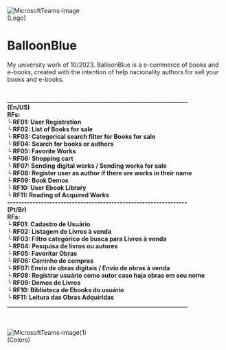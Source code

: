 ![MicrosoftTeams-image](https://github.com/HenryCJr/BalloonBlue/assets/104084891/49530109-34c7-49eb-8180-046525ace9a4)<br>(Logo)
# BalloonBlue
My university work of 10/2023. BalloonBlue is a e-commerce of books and e-books, created with the intention of help nacionality authors for sell your books and e-books.
<br><br>

**_______________________________________________________________<br>
(En/US)<br>
RFs:<br>
└ RF01: User Registration <br>
└ RF02: List of Books for sale<br>
└ RF03: Categorical search filter for Books for sale<br>
└ RF04: Search for books or authors<br>
└ RF05: Favorite Works<br>
└ RF06: Shopping cart<br>
└ RF07: Sending digital works / Sending works for sale<br>
└ RF08: Register user as author if there are works in their name<br>
└ RF09: Book Demos<br>
└ RF10: User Ebook Library<br>
└ RF11: Reading of Acquired Works<br>
----------------------------------------------------------------<br>
(Pt/Br)<br>
RFs:<br>
└ RF01: Cadastro de Usuário<br>
└ RF02: Listagem de Livros à venda<br>
└ RF03: Filtro categórico de busca para Livros à venda<br>
└ RF04: Pesquisa de livros ou autores<br>
└ RF05: Favoritar Obras<br>
└ RF06: Carrinho de compras<br>
└ RF07: Envio de obras digitais / Envio de obras à venda<br>
└ RF08: Registrar usuário como autor caso haja obras em seu nome<br>
└ RF09: Demos de Livros<br>
└ RF10: Biblioteca de Ebooks do usuário<br>
└ RF11: Leitura das Obras Adquiridas<br>
_______________________________________________________________<br>**
<br><br>


![MicrosoftTeams-image(1)](https://github.com/HenryCJr/BalloonBlue/assets/104084891/4ff361a8-57cd-4cc3-9bf7-116fc38bcb78)<br>(Colors)

